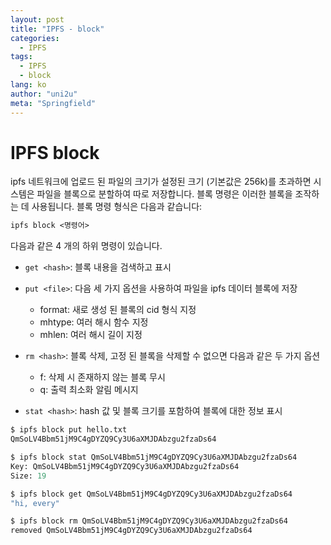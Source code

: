 ```yaml
---
layout: post
title: "IPFS - block"
categories:
  - IPFS
tags:
  - IPFS
  - block
lang: ko
author: "uni2u"
meta: "Springfield"
---
```


# IPFS block

ipfs 네트워크에 업로드 된 파일의 크기가 설정된 크기 (기본값은 256k)를 초과하면 시스템은 파일을 블록으로 분할하여 따로 저장합니다. 블록 명령은 이러한 블록을 조작하는 데 사용됩니다.
블록 명령 형식은 다음과 같습니다:

```protobuf
ipfs block <명령어>
```

다음과 같은 4 개의 하위 명령이 있습니다.

- `get <hash>`: 블록 내용을 검색하고 표시

- `put <file>`: 다음 세 가지 옵션을 사용하여 파일을 ipfs 데이터 블록에 저장
  - format: 새로 생성 된 블록의 cid 형식 지정
  - mhtype: 여러 해시 함수 지정
  - mhlen: 여러 해시 길이 지정

- `rm <hash>`: 블록 삭제, 고정 된 블록을 삭제할 수 없으면 다음과 같은 두 가지 옵션
  - f: 삭제 시 존재하지 않는 블록 무시
  - q: 출력 최소화 알림 메시지

- `stat <hash>`: hash 값 및 블록 크기를 포함하여 블록에 대한 정보 표시

```protobuf
$ ipfs block put hello.txt
QmSoLV4Bbm51jM9C4gDYZQ9Cy3U6aXMJDAbzgu2fzaDs64

$ ipfs block stat QmSoLV4Bbm51jM9C4gDYZQ9Cy3U6aXMJDAbzgu2fzaDs64
Key: QmSoLV4Bbm51jM9C4gDYZQ9Cy3U6aXMJDAbzgu2fzaDs64
Size: 19

$ ipfs block get QmSoLV4Bbm51jM9C4gDYZQ9Cy3U6aXMJDAbzgu2fzaDs64
"hi, every"

$ ipfs block rm QmSoLV4Bbm51jM9C4gDYZQ9Cy3U6aXMJDAbzgu2fzaDs64
removed QmSoLV4Bbm51jM9C4gDYZQ9Cy3U6aXMJDAbzgu2fzaDs64
```
